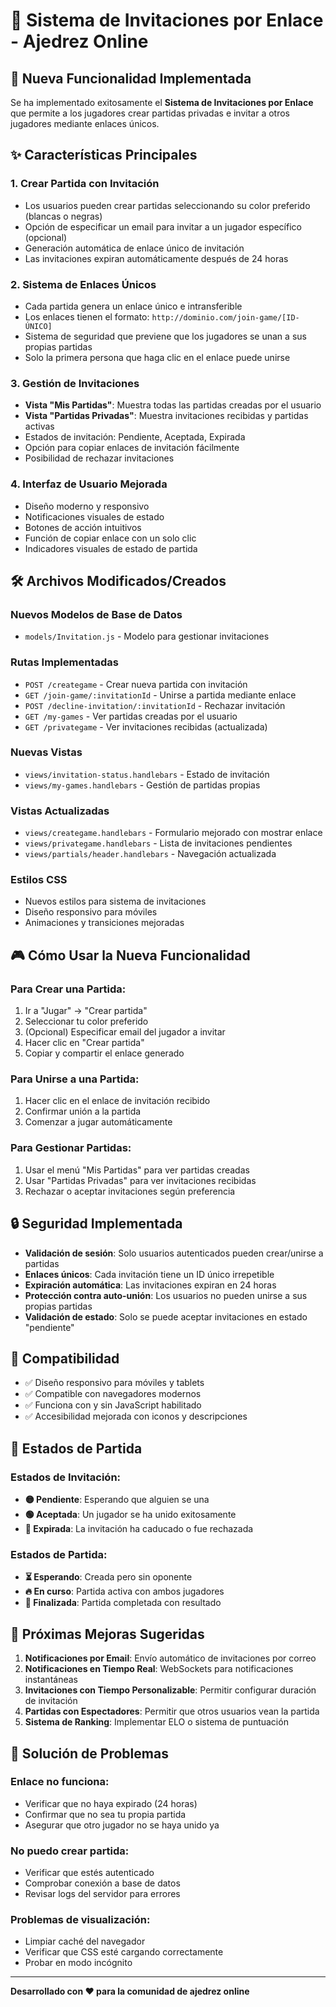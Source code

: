# 🎯 Sistema de Invitaciones por Enlace - Ajedrez Online

## 🚀 Nueva Funcionalidad Implementada

Se ha implementado exitosamente el **Sistema de Invitaciones por Enlace** que permite a los jugadores crear partidas privadas e invitar a otros jugadores mediante enlaces únicos.

## ✨ Características Principales

### 1. **Crear Partida con Invitación**
- Los usuarios pueden crear partidas seleccionando su color preferido (blancas o negras)
- Opción de especificar un email para invitar a un jugador específico (opcional)
- Generación automática de enlace único de invitación
- Las invitaciones expiran automáticamente después de 24 horas

### 2. **Sistema de Enlaces Únicos**
- Cada partida genera un enlace único e intransferible
- Los enlaces tienen el formato: `http://dominio.com/join-game/[ID-ÚNICO]`
- Sistema de seguridad que previene que los jugadores se unan a sus propias partidas
- Solo la primera persona que haga clic en el enlace puede unirse

### 3. **Gestión de Invitaciones**
- **Vista "Mis Partidas"**: Muestra todas las partidas creadas por el usuario
- **Vista "Partidas Privadas"**: Muestra invitaciones recibidas y partidas activas
- Estados de invitación: Pendiente, Aceptada, Expirada
- Opción para copiar enlaces de invitación fácilmente
- Posibilidad de rechazar invitaciones

### 4. **Interfaz de Usuario Mejorada**
- Diseño moderno y responsivo
- Notificaciones visuales de estado
- Botones de acción intuitivos
- Función de copiar enlace con un solo clic
- Indicadores visuales de estado de partida

## 🛠️ Archivos Modificados/Creados

### **Nuevos Modelos de Base de Datos**
- `models/Invitation.js` - Modelo para gestionar invitaciones

### **Rutas Implementadas**
- `POST /creategame` - Crear nueva partida con invitación
- `GET /join-game/:invitationId` - Unirse a partida mediante enlace
- `POST /decline-invitation/:invitationId` - Rechazar invitación
- `GET /my-games` - Ver partidas creadas por el usuario
- `GET /privategame` - Ver invitaciones recibidas (actualizada)

### **Nuevas Vistas**
- `views/invitation-status.handlebars` - Estado de invitación
- `views/my-games.handlebars` - Gestión de partidas propias

### **Vistas Actualizadas**
- `views/creategame.handlebars` - Formulario mejorado con mostrar enlace
- `views/privategame.handlebars` - Lista de invitaciones pendientes
- `views/partials/header.handlebars` - Navegación actualizada

### **Estilos CSS**
- Nuevos estilos para sistema de invitaciones
- Diseño responsivo para móviles
- Animaciones y transiciones mejoradas

## 🎮 Cómo Usar la Nueva Funcionalidad

### **Para Crear una Partida:**
1. Ir a "Jugar" → "Crear partida"
2. Seleccionar tu color preferido
3. (Opcional) Especificar email del jugador a invitar
4. Hacer clic en "Crear partida"
5. Copiar y compartir el enlace generado

### **Para Unirse a una Partida:**
1. Hacer clic en el enlace de invitación recibido
2. Confirmar unión a la partida
3. Comenzar a jugar automáticamente

### **Para Gestionar Partidas:**
1. Usar el menú "Mis Partidas" para ver partidas creadas
2. Usar "Partidas Privadas" para ver invitaciones recibidas
3. Rechazar o aceptar invitaciones según preferencia

## 🔒 Seguridad Implementada

- **Validación de sesión**: Solo usuarios autenticados pueden crear/unirse a partidas
- **Enlaces únicos**: Cada invitación tiene un ID único irrepetible
- **Expiración automática**: Las invitaciones expiran en 24 horas
- **Protección contra auto-unión**: Los usuarios no pueden unirse a sus propias partidas
- **Validación de estado**: Solo se puede aceptar invitaciones en estado "pendiente"

## 📱 Compatibilidad

- ✅ Diseño responsivo para móviles y tablets
- ✅ Compatible con navegadores modernos
- ✅ Funciona con y sin JavaScript habilitado
- ✅ Accesibilidad mejorada con iconos y descripciones

## 🚦 Estados de Partida

### **Estados de Invitación:**
- **🟡 Pendiente**: Esperando que alguien se una
- **🟢 Aceptada**: Un jugador se ha unido exitosamente
- **🔴 Expirada**: La invitación ha caducado o fue rechazada

### **Estados de Partida:**
- **⏳ Esperando**: Creada pero sin oponente
- **🔥 En curso**: Partida activa con ambos jugadores
- **🏁 Finalizada**: Partida completada con resultado

## 🎯 Próximas Mejoras Sugeridas

1. **Notificaciones por Email**: Envío automático de invitaciones por correo
2. **Notificaciones en Tiempo Real**: WebSockets para notificaciones instantáneas
3. **Invitaciones con Tiempo Personalizable**: Permitir configurar duración de invitación
4. **Partidas con Espectadores**: Permitir que otros usuarios vean la partida
5. **Sistema de Ranking**: Implementar ELO o sistema de puntuación

## 🐛 Solución de Problemas

### **Enlace no funciona:**
- Verificar que no haya expirado (24 horas)
- Confirmar que no sea tu propia partida
- Asegurar que otro jugador no se haya unido ya

### **No puedo crear partida:**
- Verificar que estés autenticado
- Comprobar conexión a base de datos
- Revisar logs del servidor para errores

### **Problemas de visualización:**
- Limpiar caché del navegador
- Verificar que CSS esté cargando correctamente
- Probar en modo incógnito

---

**Desarrollado con ❤️ para la comunidad de ajedrez online**
